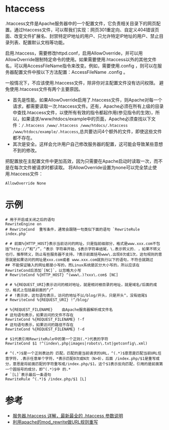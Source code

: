 # htaccess
.htaccess文件是Apache服务器中的一个配置文件，它负责相关目录下的网页配置。通过htaccess文件，可以帮我们实现：网页301重定向、自定义404错误页面、改变文件扩展名、封禁特定IP地址的用户、只允许特定IP地址的用户、禁止目录列表、配置默认文档等功能。

启用.htaccess，需要修改httpd.conf，启用AllowOverride，并可以用AllowOverride限制特定命令的使用。如果需要使用.htaccess以外的其他文件名，可以用AccessFileName指令来改变。例如，需要使用.config ，则可以在服务器配置文件中按以下方法配置：AccessFileName .config 。

一般情况下，不应该使用.htaccess文件，除非你对主配置文件没有访问权限。
避免使用.htaccess文件有两个主要原因。

- 首先是性能。如果AllowOverride启用了.htaccess文件，则Apache对每一个请求，都需要读取一次.htaccess文件。还有，Apache必须在所有上级的目录中查找.htaccess文件，以使所有有效的指令都起作用(参见指令的生效)，所以，如果请求/www/htdocs/example中的页面，Apache必须查找以下文件：`/.htaccess /www/.htaccess /www/htdocs/.htaccess /www/htdocs/example/.htaccess`,总共要访问4个额外的文件，即使这些文件都不存在。
- 其次是安全。这样会允许用户自己修改服务器的配置，这可能会导致某些意想不到的修改。

把配置放在主配置文件中更加高效，因为只需要在Apache启动时读取一次，而不是在每次文件被请求时都读取。
将AllowOverride设置为none可以完全禁止使用.htaccess文件：

```
AllowOverride None
```

# 示例

```shell
# 用于开启或关闭之后的语句
RewriteEngine on
# RewriteCond  重写条件，通常会跟随一句类似下面的语句 `RewriteRule index.php`

# # 前面%{HTTP_HOST}表示当前访问的网址，只是指前缀部分，格式是www.xxx.com不包括“http://”和“/”，^表示 字符串开始，$表示字符串结尾，\.表示转义的. ，如果不转义也行，推荐转义，防止有些服务器不支持，?表示前面括号www\.出现0次或1次，这句规则的意思就是如果访问的网址是xxx.com或者 www.xxx.com就执行以下的语句，不符合就跳过
## 不能保证输入的网址都是小写的，而Linux系统是区分大小写的，所以应该在RewriteCond后添加`[NC]`，以忽略大小写
# RewriteCond %{HTTP_HOST} ^(www\.)?xxx\.com$ [NC]

# # %{REQUEST_URI}表示访问的相对地址，就是相对根目录的地址，就是域名/后面的成分，格式上包括最前面的“/”
# # !表示非，这句语句表示，访问的地址不以/blog/开头，只是开头^，没有结尾$
# RewriteCond %{REQUEST_URI} !^/blog/

# %{REQUEST_FILENAME}    由Apache服务器解析成文件名
# 这句语句表示，如果访问的文件不存在
RewriteCond %{REQUEST_FILENAME} !-f
# 这句语句表示，如果访问的路径不存在
RewriteCond %{REQUEST_FILENAME} !-d

# $1代表引用RewriteRule中的第一个正则(.*)代表的字符
RewriteCond $1 !^(index\.php|images|robots\.txt|getconfig\.xml)

# ^(.*)$是一个正则表达的 匹配，匹配的是当前请求的URL，^(.*)$意思是匹配当前URL任意字符，.表示任意单个字符，*表示匹配0次或N次（N>0），后面 /index.php/$1是重写成分，意思是将前面匹配的字符重写成/index.php/$1，这个$1表示反向匹配，引用的是前面第一个圆括号的成分，即^(.*)$中 的.*
# `[L]`表示最后一条语句
RewriteRule ^(.*)$ /index.php/$1 [L]
```

# 参考

- [服务器.htaccess 详解，最新最全的 .htaccess 参数说明](http://www.cnblogs.com/engeng/articles/5951462.html)
- [利用apache的mod_rewrite做URL规则重写](http://www.cnblogs.com/miketwais/p/mod_rewrite.html)
